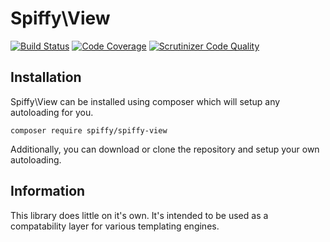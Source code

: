 # Spiffy\View

[![Build Status](https://travis-ci.org/spiffyjr/spiffy-view.svg)](https://travis-ci.org/spiffyjr/spiffy-view)
[![Code Coverage](https://scrutinizer-ci.com/g/spiffyjr/spiffy-view/badges/coverage.png?s=1b7dca9d06b1fd7329a6bf9c10fefa552d4be863)](https://scrutinizer-ci.com/g/spiffyjr/spiffy-view/)
[![Scrutinizer Code Quality](https://scrutinizer-ci.com/g/spiffyjr/spiffy-view/badges/quality-score.png?s=b3a343fc3a2b1ea7fd244499e29ec28d71693fa2)](https://scrutinizer-ci.com/g/spiffyjr/spiffy-view/)

## Installation
Spiffy\View can be installed using composer which will setup any autoloading for you.

`composer require spiffy/spiffy-view`

Additionally, you can download or clone the repository and setup your own autoloading.

## Information

This library does little on it's own. It's intended to be used as a compatability layer for various templating engines.
